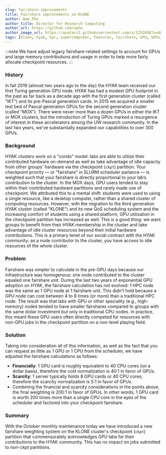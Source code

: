 ```yaml
---
slug: fairshare-improvements
title: Fairshare improvements on KLONE
author: Nam Pho
author_title: Director for Research Computing
author_url: https://github.com/npho
author_image_url: https://avatars3.githubusercontent.com/u/1252858?s=400&v=4
tags: [klone, hyak, hpc, supercomputer, features, fairshare, GPU, GPUs]
---
```


:::note
We have adjust legacy fairshare-related settings to account for GPUs and large memory contributions and usage in order to help more fairly allocate checkpoint resources.
:::

### History

In fall 2019 (almost two years ago to the day) the HYAK team received our first Turing generation GPU node. HYAK has had a modest GPU footprint in the past as far back as a decade ago with the first generation cluster (called "IKT") and its pre-Pascal generation cards. In 2015 we acquired a smaller test bed of Pascal generation GPUs for the second generation cluster (called "MOX"). There were never more than a dozen GPUs in either the IKT or MOX clusters, but the introduction of Turing GPUs marked a resurgence of interest in these accelerators among the UW research community. In the last two years, we've substantially expanded our capabilities to over 300 GPUs.

### Background

HYAK clusters work on a "condo" model: labs are able to utilize their contributed hardware on-demand as well as take advantage of idle capacity from other groups' hardware via the checkpoint (`ckpt`) partition. Your checkpoint priority — or "fairshare" in SLURM scheduler parlance — is weighted such that your fairshare is directly proportional to your lab’s contribution to the cluster. In the MOX days, GPU users tended to stay within their contributed hardware partitions and rarely made use of checkpoint. We attributed this to a mental shift: students were used to using a single resource, like a desktop computer, rather than a shared cluster of computing resources. However, with the migration to the third generation HYAK cluster (called "KLONE") and its new QoS scheduling system and the increasing comfort of students using a shared platform, GPU utilization in the checkpoint partition has increased as well. This is a good thing: we want groups to benefit from their HYAK membership in the cluster and take advantage of idle cluster resources beyond their initial hardware contributions. This is a primary tenet of our social contract with the HYAK community: as a node contributor to the cluster, you have access to idle resources of the whole cluster.

### Problem

Fairshare was simpler to calculate in the pre-GPU days because our infrastructure was homogenous: one node contributed to the cluster equaled one fairshare unit. During the last two years of exponential GPU adoption on HYAK, the fairshare calculation has not evolved: 1 HPC node was the same as 1 GPU node at 1 fairshare unit. This didn’t hold because a GPU node can cost between 4 to 8 times (or more) than a traditional HPC node. The result was that labs with GPU or other speciality (e.g., high-memory) nodes tended to have smaller fairshares compared to groups with the same dollar investment but only in traditional CPU nodes. In practice, this meant these GPU users often directly competed for resources with non-GPU jobs in the checkpoint partition on a non-level playing field.

### Solution

Taking into consideration all of this information, as well as the fact that you can request as little as 1 GPU or 1 CPU from the scheduler, we have adjusted the fairshare calculations as follows:
* **Financially**: 1 GPU card is roughly equivalent to 40 CPU cores (on a dollar basis), therefore the cost normalization is 40:1 in favor of GPUs. 
* **Scarcity**: 1 server typically holds 8 GPU cards or 40 CPU cores, therefore the scarcity normalization is 5:1 in favor of GPUs.
* Combining the financial and scarcity considerations in the points above, the final weighting is 200:1 in favor of GPUs. In other words, 1 GPU card is worth 200 times more than a single CPU core in the eyes of the scheduler and factored into your checkpoint fairshare.

### Summary

With the October monthly maintenance today we have introduced a new fairshare weighting system on the KLONE cluster's checkpoint (`ckpt`) partition that commensurately acknowledges GPU labs for their contributions to the HYAK community. This has no impact on jobs submitted to non-ckpt partitions.
